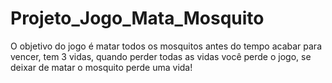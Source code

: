 # Projeto_Jogo_Mata_Mosquito
O objetivo do jogo é matar todos os mosquitos antes do tempo acabar para vencer, tem 3 vidas, quando perder todas as vidas você perde o jogo, se deixar de matar o mosquito perde uma vida!
